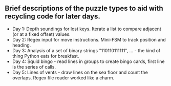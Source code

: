 ## Brief descriptions of the puzzle types to aid with recycling code for later days.

- Day 1: Depth soundings for lost keys. Iterate a list to compare adjacent (or at a fixed offset) values. 
- Day 2: Regex input for move instructions. Mini-FSM to track position and heading.
- Day 3: Analysis of a set of binary strings "110110111111", ... - the kind of thing Python eats for breakfast.
- Day 4: Squid bingo - read lines in groups to create bingo cards, first line is the series of calls.
- Day 5: Lines of vents - draw lines on the sea floor and count the overlaps. Regex file reader worked like a charm.
